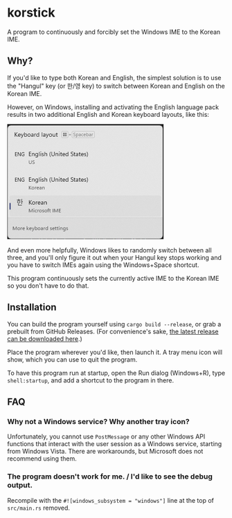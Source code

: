 # korstick

A program to continuously and forcibly set the Windows IME to the Korean IME.

## Why?

If you'd like to type both Korean and English, the simplest solution is to use the "Hangul" key (or 한/영 key) to switch between Korean and English on the Korean IME.

However, on Windows, installing and activating the English language pack results in two additional English and Korean keyboard layouts, like this:

![Screenshot of the two additional IMEs helpfully added by Windows](images/additional-imes.png)

And even more helpfully, Windows likes to randomly switch between all three, and you'll only figure it out when your Hangul key stops working and you have to switch IMEs again using the Windows+Space shortcut.

This program continuously sets the currently active IME to the Korean IME so you don't have to do that.

## Installation

You can build the program yourself using `cargo build --release`, or grab a prebuilt from GitHub Releases. (For convenience's sake, [the latest release can be downloaded here][latest-exe].)

[latest-exe]: https://github.com/ericswpark/korstick/releases/latest/download/korstick.exe

Place the program wherever you'd like, then launch it. A tray menu icon will show, which you can use to quit the program.

To have this program run at startup, open the Run dialog (Windows+R), type `shell:startup`, and add a shortcut to the program in there.

## FAQ

### Why not a Windows service? Why another tray icon?

Unfortunately, you cannot use `PostMessage` or any other Windows API functions that interact with the user session as a Windows service, starting from Windows Vista. There are workarounds, but Microsoft does not recommend using them.

### The program doesn't work for me. / I'd like to see the debug output.

Recompile with the `#![windows_subsystem = "windows"]` line at the top of `src/main.rs` removed.
